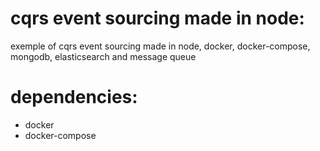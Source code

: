 # cqrs event sourcing made in node:
exemple of cqrs event sourcing made in node, docker, docker-compose, mongodb, elasticsearch and message queue

# dependencies:
- docker
- docker-compose
